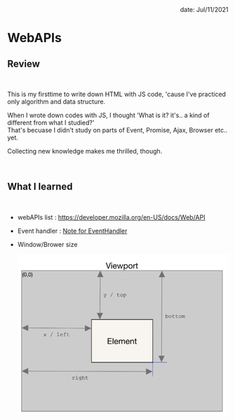 <div align="right"> date: Jul/11/2021 </div>

# WebAPIs
## Review

<br/>

This is my firsttime to write down HTML with JS code, 'cause I've practiced only algorithm and data structure.

When I wrote down codes with JS, I thought 'What is it? it's.. a kind of different from what I studied?'<br/>
That's becuase I didn't study on parts of Event, Promise, Ajax, Browser etc.. yet.

Collecting new knowledge makes me thrilled, though.

<br/>


## What I learned

<br/>

* webAPIs list : https://developer.mozilla.org/en-US/docs/Web/API

* Event handler : [Note for EventHandler](./README.md) 
* Window/Brower size

   <img src="./img/windowSize.png">

